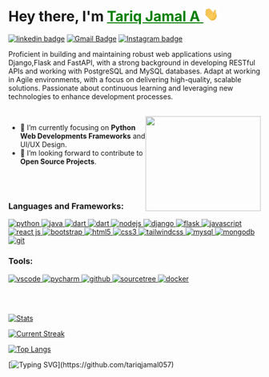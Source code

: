 <h1>Hey there, I'm <a style="color: green !important" href="https://github.com/tariqjamal057/">Tariq Jamal A </a> <img  src="https://raw.githubusercontent.com/ABSphreak/ABSphreak/master/gifs/Hi.gif" width="30px"></h1>

[![linkedin badge](https://img.shields.io/badge/tariqjamal-0077b5?style=flat&logo=linkedin)](https://www.linkedin.com/in/tariq-jamal-it/)
[![Gmail Badge](https://img.shields.io/badge/tariqjamal4267324@gmail.com-1d8c19?style=flat&logo=Gmail&logoColor=red)](mailto:tariqjamal4267324@gmail.com)
[![Instagram badge](https://img.shields.io/badge/tariqjamal_it-555?style=flat&logo=instagram)](https://www.instagram.com/tariqjamal_it/)

Proficient in building and maintaining robust web applications using Django,Flask and FastAPI, with a strong background in developing RESTful APIs and working with PostgreSQL and MySQL databases. Adapt at working in Agile environments, with a focus on delivering high-quality, scalable solutions. Passionate about continuous learning and leveraging new technologies to enhance development processes.

<br>
<img align='right' src="https://media4.giphy.com/media/qgQUggAC3Pfv687qPC/giphy.gif" width="230" height="190">

- 🌱 I’m currently focusing on **Python Web Developments Frameworks** and UI/UX Design.
- 💬 I’m looking forward to contribute to **Open Source Projects**.

<br>
<br>
<h3 align="left">Languages and Frameworks:</h3>
<p align="left">
    <a href="https://www.python.org/"
    target="_blank"
    rel="noreferrer">
        <img src="https://cdn.jsdelivr.net/gh/devicons/devicon/icons/python/python-original.svg"
         alt="python"
         width="40"
         height="40" />
    </a>
    <a href="https://www.java.com/"
    target="_blank"
    rel="noreferrer">
        <img src="https://cdn.jsdelivr.net/gh/devicons/devicon/icons/java/java-original.svg"
         alt="java"
         width="40"
         height="40" />
    </a>
    <a href="https://www.dart.dev/"
    target="_blank"
    rel="noreferrer">
        <img src="https://cdn.jsdelivr.net/gh/devicons/devicon/icons/dart/dart-original-wordmark.svg"
         alt="dart"
         width="40"
         height="40" />
    </a>
    <a href="https://pandas.pydata.org/"
    target="_blank"
    rel="noreferrer">
        <img src="https://cdn.jsdelivr.net/gh/devicons/devicon/icons/pandas/pandas-original-wordmark.svg"
         alt="dart"
         width="40"
         height="40" />
    </a>
    <a href="https://nodejs.org"
    target="_blank"
    rel="noreferrer">
        <img src="https://cdn.jsdelivr.net/gh/devicons/devicon/icons/nodejs/nodejs-plain-wordmark.svg"
         alt="nodejs"
         width="40"
         height="40" />
    </a>
    <a href="https://www.djangoproject.com/"
    target="_blank"
    rel="noreferrer">
        <img src="https://cdn.jsdelivr.net/gh/devicons/devicon/icons/django/django-plain-wordmark.svg"
         alt="django"
         width="40"
         height="40" />
    </a>
    <a href="https://flask.palletsprojects.com/en/3.0.x/"
    target="_blank"
    rel="noreferrer">
        <img src="https://cdn.jsdelivr.net/gh/devicons/devicon/icons/flask/flask-original-wordmark.svg"
         alt="flask"
         width="40"
         height="40" />
    </a>
    <a href="https://javascript.com/"
    target="_blank"
    rel="noreferrer">
        <img src="https://cdn.jsdelivr.net/gh/devicons/devicon/icons/javascript/javascript-original.svg"
         alt="javascript"
         width="40"
         height="40" />
    </a>
    <a href="https://react.dev/"
    target="_blank"
    rel="noreferrer">
        <img src="https://cdn.jsdelivr.net/gh/devicons/devicon/icons/react/react-original-wordmark.svg"
         alt="react js"
         width="40"
         height="40" />
    </a>
    <a href="https://getbootstrap.com/"
    target="_blank"
    rel="noreferrer">
        <img src="https://cdn.jsdelivr.net/gh/devicons/devicon/icons/bootstrap/bootstrap-original-wordmark.svg"
         alt="bootstrap"
         width="40"
         height="40" />
    </a>
    <a href="https://html.com/"
    target="_blank"
    rel="noreferrer">
        <img src="https://cdn.jsdelivr.net/gh/devicons/devicon/icons/html5/html5-original-wordmark.svg"
         alt="html5"
         width="40"
         height="40" />
    </a>
    <a href="https://css.com/"
    target="_blank"
    rel="noreferrer">
        <img src="https://cdn.jsdelivr.net/gh/devicons/devicon/icons/css3/css3-original-wordmark.svg"
         alt="css3"
         width="40"
         height="40" />
    </a>
    <a href="https://tailwindcss.com/"
    target="_blank"
    rel="noreferrer">
        <img src="https://cdn.jsdelivr.net/gh/devicons/devicon/icons/tailwindcss/tailwindcss-original-wordmark.svg"
         alt="tailwindcss"
         width="40"
         height="40" />
    </a>
    <a href="https://mysql.com/"
    target="_blank"
    rel="noreferrer">
        <img src="https://cdn.jsdelivr.net/gh/devicons/devicon/icons/mysql/mysql-original.svg"
         alt="mysql"
         width="40"
         height="40" />
    </a>
    <a href="https://mongodb.com/"
    target="_blank"
    rel="noreferrer">
        <img src="https://cdn.jsdelivr.net/gh/devicons/devicon/icons/mongodb/mongodb-original-wordmark.svg"
         alt="mongodb"
         width="40"
         height="40" />
    </a>
    <a href="https://git-scm.com/"
    target="_blank"
    rel="noreferrer">
        <img src="https://cdn.jsdelivr.net/gh/devicons/devicon/icons/git/git-original-wordmark.svg"
         alt="git"
         width="40"
         height="40" />
    </a>
</p>

<h3 align="left">Tools:</h3>
<p align="left">
    <a href="https://code.visualstudio.com/"
    target="_blank"
    rel="noreferrer">
        <img src="https://cdn.jsdelivr.net/gh/devicons/devicon/icons/vscode/vscode-original-wordmark.svg"
         alt="vscode"
         width="40"
         height="40" />
    </a>
    <a href="https://www.jetbrains.com/pycharm/"
    target="_blank"
    rel="noreferrer">
        <img src="https://cdn.jsdelivr.net/gh/devicons/devicon/icons/pycharm/pycharm-original-wordmark.svg"
         alt="pycharm"
         width="40"
         height="40" />
    </a>
    <a href="https://github.com/"
    target="_blank"
    rel="noreferrer">
        <img src="https://cdn.jsdelivr.net/gh/devicons/devicon/icons/github/github-original-wordmark.svg"
         alt="github"
         width="40"
         height="40" />
    </a>
    <a href="https://sourcetreeapp.com/"
    target="_blank"
    rel="noreferrer">
        <img src="https://cdn.jsdelivr.net/gh/devicons/devicon/icons/sourcetree/sourcetree-original-wordmark.svg"
         alt="sourcetree"
         width="40"
         height="40" />
    </a>
    <a href="https://docker.com/"
    target="_blank"
    rel="noreferrer">
        <img src="https://cdn.jsdelivr.net/gh/devicons/devicon/icons/docker/docker-original-wordmark.svg"
         alt="docker"
         width="40"
         height="40" />
    </a> 
</p>
<br>
<br>

[![Stats](https://github-readme-stats.vercel.app/api?username=tariqjamal057&show_icons=true&theme=dark)](https://github-readme-stats.vercel.app/api?username=tariqjamal057&show_icons=true&theme=dark)

[![Current Streak](https://github-readme-streak-stats.herokuapp.com?user=tariqjamal057&theme=dark)](https://github-readme-streak-stats.herokuapp.com?user=tariqjamal057&theme=dark)

[![Top Langs](https://github-readme-stats.vercel.app/api/top-langs/?username=tariqjamal057&theme=dark)](https://github.com/tariqjamal057/github-readme-stats)

[![Typing SVG](https://readme-typing-svg.herokuapp.com/?lines=Thanks+For+Visiting!!&center=true&color="008000")](https://github.com/tariqjamal057)
